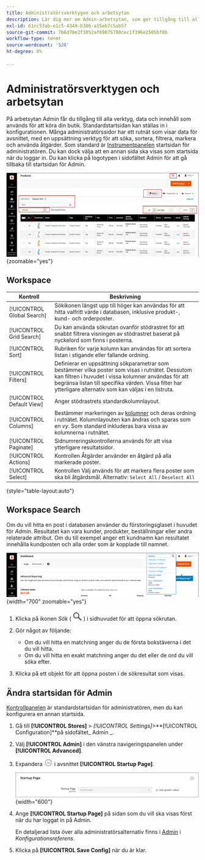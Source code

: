 ```yaml
---
title: Administratörsverktygen och arbetsytan
description: Lär dig mer om Admin-arbetsytan, som ger tillgång till alla verktyg, data och innehåll som används för att köra din butik.
exl-id: 61cc53ab-e1c5-4349-b306-a15eb7c5ab57
source-git-commit: 7b6d70e2f3052af69075790cec1f396e2505bf8b
workflow-type: tm+mt
source-wordcount: '528'
ht-degree: 0%

---
```


# Administratörsverktygen och arbetsytan

På arbetsytan Admin får du tillgång till alla verktyg, data och innehåll som används för att köra din butik. Standardstartsidan kan ställas in i konfigurationen. Många administratörssidor har ett rutnät som visar data för avsnittet, med en uppsättning verktyg för att söka, sortera, filtrera, markera och använda åtgärder. Som standard är [Instrumentpanelen](admin-dashboard.md) startsidan för administratören. Du kan dock välja att en annan sida ska visas som startsida när du loggar in. Du kan klicka på logotypen i sidofältet Admin för att gå tillbaka till startsidan för Admin.

![Admin - arbetsyta](./assets/admin-workspace.png){zoomable="yes"}

## Workspace

| Kontroll | Beskrivning |
|--- |--- |
| [!UICONTROL Global Search] | Sökikonen längst upp till höger kan användas för att hitta valfritt värde i databasen, inklusive produkt-, kund- och orderposter. |
| [!UICONTROL Grid Search] | Du kan använda sökrutan ovanför stödrastret för att snabbt filtrera visningen av stödrastret baserat på nyckelord som finns i posterna. |
| [!UICONTROL Sort] | Rubriken för varje kolumn kan användas för att sortera listan i stigande eller fallande ordning. |
| [!UICONTROL Filters] | Definierar en uppsättning sökparametrar som bestämmer vilka poster som visas i rutnätet. Dessutom kan filtren i huvudet i vissa kolumner användas för att begränsa listan till specifika värden. Vissa filter har ytterligare alternativ som kan väljas i en listruta. |
| [!UICONTROL Default View] | Anger stödrastrets standardkolumnlayout. |
| [!UICONTROL Columns] | Bestämmer markeringen av [kolumner](admin-grid-controls.md) och deras ordning i rutnätet. Kolumnlayouten kan ändras och sparas som en _vy_. Som standard inkluderas bara vissa av kolumnerna i rutnätet. |
| [!UICONTROL Paginate] | Sidnumreringskontrollerna används för att visa ytterligare resultatsidor. |
| [!UICONTROL Actions] | Kontrollen Åtgärder använder en åtgärd på alla markerade poster. |
| [!UICONTROL Select] | Kontrollen Välj används för att markera flera poster som ska bli åtgärdsmål. Alternativ: `Select All` / `Deselect All` |

{style="table-layout:auto"}

## Workspace Search

Om du vill hitta en post i databasen använder du förstoringsglaset i huvudet för _Admin_. Resultatet kan vara kunder, produkter, beställningar eller andra relaterade attribut. Om du till exempel anger ett kundnamn kan resultatet innehålla kundposten och alla order som är kopplade till namnet.

![Administratörssökverktyget](./assets/admin-search.png){width="700" zoomable="yes"}

1. Klicka på ikonen _Sök_ (![förstoringsglas](../assets/icon-magnify-search.png)) i sidhuvudet för att öppna sökrutan.

1. Gör något av följande:

   - Om du vill hitta en matchning anger du de första bokstäverna i det du vill hitta.
   - Om du vill hitta en exakt matchning anger du det eller de ord du vill söka efter.

1. Klicka på ett objekt för att öppna posten i de sökresultat som visas.

## Ändra startsidan för Admin

[Kontrollpanelen](admin-workspace.md#the-dashboard) är standardstartsidan för administratören, men du kan konfigurera en annan startsida.

1. Gå till **[!UICONTROL Stores]** > _[!UICONTROL Settings]_>**[!UICONTROL Configuration]**på sidofältet_ Admin _.

1. Välj **[!UICONTROL Admin]** i den vänstra navigeringspanelen under **[!UICONTROL Advanced]**.

1. Expandera ![Expansionsväljaren](../assets/icon-display-expand.png) i avsnittet **[!UICONTROL Startup Page]**.

   ![Avancerad konfiguration - inställning för startsida för administratör](./assets/admin-startup-page.png){width="600"}

1. Ange **[!UICONTROL Startup Page]** på sidan som du vill ska visas först när du har loggat in på Admin.

   En detaljerad lista över alla administratörsalternativ finns i [Admin](../configuration-reference/advanced/admin.md) i _Konfigurationsreferens_.

1. Klicka på **[!UICONTROL Save Config]** när du är klar.

